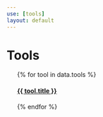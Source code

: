 ```yaml
---
use: [tools]
layout: default
---
```

# Tools

<ul>
    {% for tool in data.tools %}
        <article>
          <div><h4><a href="{{ tool.url }}">{{ tool.title }}</a></h4></div>
          </article>
    {% endfor %}
</ul>
